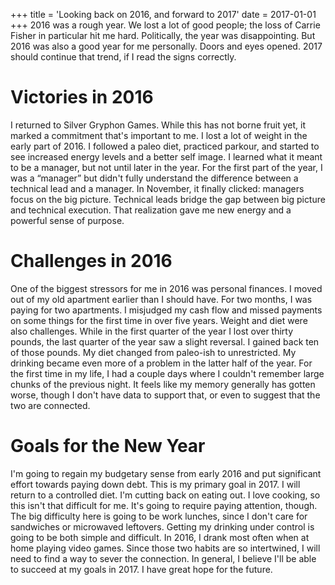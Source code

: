 +++
title = 'Looking back on 2016, and forward to 2017'
date = 2017-01-01
+++
2016 was a rough year. We lost a lot of good people; the loss of Carrie Fisher in particular hit me hard. Politically, the year was disappointing. But 2016 was also a good year for me personally. Doors and eyes opened. 2017 should continue that trend, if I read the signs correctly.

# Victories in 2016

I returned to Silver Gryphon Games. While this has not borne fruit yet, it marked a commitment that's important to me. I lost a lot of weight in the early part of 2016. I followed a paleo diet, practiced parkour, and started to see increased energy levels and a better self image. I learned what it meant to be a manager, but not until later in the year. For the first part of the year, I was a “manager” but didn't fully understand the difference between a technical lead and a manager. In November, it finally clicked: managers focus on the big picture. Technical leads bridge the gap between big picture and technical execution. That realization gave me new energy and a powerful sense of purpose.

# Challenges in 2016

One of the biggest stressors for me in 2016 was personal finances. I moved out of my old apartment earlier than I should have. For two months, I was paying for two apartments. I misjudged my cash flow and missed payments on some things for the first time in over five years. Weight and diet were also challenges. While in the first quarter of the year I lost over thirty pounds, the last quarter of the year saw a slight reversal. I gained back ten of those pounds. My diet changed from paleo-ish to unrestricted. My drinking became even more of a problem in the latter half of the year. For the first time in my life, I had a couple days where I couldn't remember large chunks of the previous night. It feels like my memory generally has gotten worse, though I don't have data to support that, or even to suggest that the two are connected.

# Goals for the New Year

I'm going to regain my budgetary sense from early 2016 and put significant effort towards paying down debt. This is my primary goal in 2017. I will return to a controlled diet. I'm cutting back on eating out. I love cooking, so this isn't that difficult for me. It's going to require paying attention, though. The big difficulty here is going to be work lunches, since I don't care for sandwiches or microwaved leftovers. Getting my drinking under control is going to be both simple and difficult. In 2016, I drank most often when at home playing video games. Since those two habits are so intertwined, I will need to find a way to sever the connection. In general, I believe I'll be able to succeed at my goals in 2017. I have great hope for the future.
